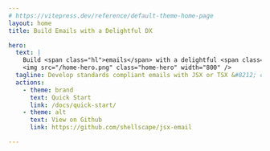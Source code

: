 ```yaml
---
# https://vitepress.dev/reference/default-theme-home-page
layout: home
title: Build Emails with a Delightful DX

hero:
  text: |
    Build <span class="hl">emails</span> with a delightful <span class="hl">Developer</span> Experience
    <img src="/home-hero.png" class="home-hero" width="800" />
  tagline: Develop standards compliant emails with JSX or TSX &#8212; compatible with the most popular email clients
  actions:
    - theme: brand
      text: Quick Start
      link: /docs/quick-start/
    - theme: alt
      text: View on Github
      link: https://github.com/shellscape/jsx-email

---
```


